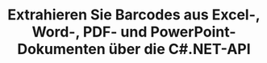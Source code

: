 ---
############################# Static ############################
layout: "auto-gen-gist"
draft: false
path: "de/parser/net/extract/barcode//xhtml/"
otherformats: DOC DOT DOCX DOCM DOTX DOTM TXT ODT OTT RTF PDF XHTML MD XML EPUB FB2 CHM XLS XLT XLSX XLSM XLSB XLTX XLTM ODS CSV OTS XLA XLAM PPT PPTX  PPS POT PPSX PPTM POTX PPSM ODP OTP PST OST EML EMLX MSG ONE 

############################# Head ############################
head_title: ".NET-API zum Extrahieren von Barcodes aus PDF, DOCX, PPTX, XLSX, EPUB und mehr "
head_description: "Mit GroupDocs.Parser .NET API können Softwareentwickler Barcodes aus PDF-, DOC-, DOCX-, PPT-, PPTX-, EML-, MSG-, XLS-, XLSX-, CSV-, ODT-, RTF- und EPUB-Dokumenten in .NET-Apps extrahieren."

############################# Header ############################
title: "Extrahieren Sie Barcodes aus Excel-, Word-, PDF- und PowerPoint-Dokumenten über die C#.NET-API"
description: "GroupDocs.Parser .NET API ermöglicht Programmierern das Extrahieren von Barcodes aus PDF-, DOC-, DOCX-, PPT-, PPTX-, EML-, MSG-, XLS-, XLSX-, CSV-, ODT-, RTF- und EPUB-Dokumenten oder Seitenbereichen."

######################### Download Button #######################
button:
    enable: true

############################# About ############################
about:
    enable: true
    title: "So extrahieren Sie Barcodes aus Excel, Word, PDF und anderen Dokumenten über die .NET-API?"
    content: |
       Barcodes sind maschinenlesbare Darstellungen von Ziffern und Zeichen, die weltweit in vielen Zusammenhängen verwendet werden, wie z. B. beim Scannen und Identifizieren von Produkten, bei der Verfolgung von Autoteilen, bei der Bestandsverwaltung und so weiter. GroupDocs.Parser für .NET ist eine leistungsstarke API, die Entwicklern hilft, Lösungen zum Extrahieren von Text, Bildern und Barcodes aus verschiedenen Arten von unterstützten Dokumentenformaten zu entwickeln, wie z. B. PDF, E-Mails, E-Books, Microsoft Office-Formate: Word (DOC, DOCX ), PowerPoint (PPT, PPTX), Excel (XLS, XLSX), E-Mail-Formate (EML, MSG) und viele mehr. Die API hat Unterstützung für mehrere fortschrittliche Funktionen zum Analysieren von Dokumenten, wie z.  

############################# content ############################
steps:
    enable: true
    block:
    - title_left: "So extrahieren Sie Barcodes aus XHTML-Dokumenten über C# .NET "
      content_left: |
       GroupDocs.Parser .NET API hilft Softwareentwicklern, Barcodes aus XHTML-Dokumenten mühelos zu extrahieren. Das folgende C# .NET-Codebeispiel zeigt, wie Barcodes aus einem XHTML-Dokument extrahiert werden. 

      title_right: "Barcode-Extraktion aus Dokumenten"
      content_right: |
        * Erstellen Sie eine Instanz von [Parser](https://apireference.groupdocs.com/parser/net/groupdocs.parser/parser)
        * Überprüfen Sie, ob die Barcode-Extraktion unterstützt wird
        * Rufen Sie die Methode [getBarcodes](https://apireference.groupdocs.com/parser/net/groupdocs.parser/parser/methods/getBarcodes) auf, um alle Barcodes aus dem gesamten Dokument zu extrahieren.
        * Über Barcodes im Dokument iterieren
        * Seitenindex und Barcodewert drucken

      gisthash: "f9329c432da312e75f5f1c3702c02c52"
      gistfile: "barcode_extraction_form_documents.cs"

    - title_left: "Barcode-Extraktion aus der Seite des XHTML-Dokuments über .NET"
      content_left: |
       GroupDocs.Parser .NET ermöglicht Softwareprogrammierern das Extrahieren von Barcodes aus der Seite von XHTML-Dokumenten. Der folgende C# .NET-Code zeigt, wie die Barcode-Extraktion in einem XHTML-Dokument erreicht werden kann. 

      title_right: "Barcodes über C# .NET extrahieren"
      content_right: |
        * Erstellen Sie eine Instanz von [Parser](https://apireference.groupdocs.com/parser/net/groupdocs.parser/parser)
        * Überprüfen Sie das Dokument auf Unterstützung für die Barcode-Extraktion
        * Rufen Sie die Methode [getBarcodes](https://apireference.groupdocs.com/parser/net/groupdocs.parser/parser/methods/getBarcodes) auf, um alle Barcodes aus dem gesamten Dokument zu extrahieren.
        * Iterieren Sie über Seiten und drucken Sie eine Seitenzahl
        * Seitenindex und Barcodewert drucken
     
      gisthash: "80779aaa36b7d11b69c29296cfa73bd1"
      gistfile: "barcodes_extraction_form_documents_page.cs"
      
    - title_left: "Rufen Sie Barcodes aus dem Seitenbereich des XHTML-Dokuments über .NET ab"
      content_left: |
       GroupDocs.Parser .NET ist eine leistungsstarke API, die vollständige Unterstützung für die Barcode-Extraktion aus XHTML-Dokumenten mit ein paar Zeilen .NET-Code bietet. Das folgende .NET-Codebeispiel zeigt, wie die Barcode-Extraktion aus einem XHTML-Dokumentseitenbereich durchgeführt wird.

      title_right: "Barcodes aus XHTML Seitenbereich extrahieren "
      content_right: |
        * Erstellen Sie eine Instanz von [Parser](https://apireference.groupdocs.com/parser/net/groupdocs.parser/parser)
        * Überprüfen Sie das Dokument auf Unterstützung für die Barcode-Extraktion
        * Erstellen Sie benutzerdefinierte Optionen, die für die Barcode-Extraktion verwendet werden können
        * Extrahieren Sie Barcodes aus der oberen rechten Ecke einer Seite, indem Sie die Methode [getBarcodes](https://apireference.groupdocs.com/parser/net/groupdocs.parser/parser/methods/getBarcodes) mithilfe von Anpassungsoptionen aufrufen.
        * Seitenindex und Barcodewert drucken
     
      gisthash: "932e868be1c52982f8c2ced2fc4c0640"
      gistfile: "barcodes_extraction_from_documents_page_area.cs"

    - title_left: "System Anforderungen"
      content_left: |
        GroupDocs.Parser .NET-APIs werden auf allen wichtigen Plattformen und Betriebssystemen unterstützt. Eine vollständige Anleitung zu den Systemanforderungen finden Sie unter [Systemanforderungen](hhttps://docs.groupdocs.com/parser/net/system-requirements/). Bevor Sie den folgenden Code ausführen, stellen Sie bitte sicher, dass die folgenden Voraussetzungen auf Ihrem installiert sind System:
        * Betriebssysteme: Microsoft Windows, Linux, MacOS
        * Entwicklungsumgebung: Visual Studio, Xamarin, MonoDevelop usw
        * Frameworks: .NET Framework, .NET Standard, .NET Core, Mono
        * Holen Sie sich die neueste Version der GroupDocs.Parser .NET-APIs von [NuGet](https://www.nuget.org/packages/GroupDocs.parser/)
        
      title_right: "Warum GroupDocs.Parser verwenden"
      content_right: |
        * Unterstützung der Klartextextraktion aus allen unterstützten Dokumenten
        * Dokumente parsen über benutzerdefinierte Vorlagen.
        * Vollständige Unterstützung der strukturierten Textextraktion
        * Textsuche über Schlüsselwörter sowie reguläre Ausdrücke
        * Extrahieren Sie formatierten Text, Metadaten, Bilder, Container und Anhänge.
        * Inhaltsverzeichnis für einige unterstützte Dokumentformate extrahieren.
        * Analysieren Sie Formulardaten aus PDF-Dokumenten.
        * Hyperlinks aus dem Dokument extrahieren

demos:
    enable: true
        

more_formats:
    enable: true


back_to_top:
    enable: true
---